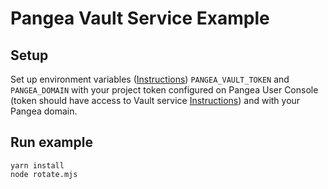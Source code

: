 # Pangea Vault Service Example

## Setup

Set up environment variables ([Instructions](https://pangea.cloud/docs/getting-started/integrate/#set-environment-variables)) `PANGEA_VAULT_TOKEN` and `PANGEA_DOMAIN` with your project token configured on Pangea User Console (token should have access to Vault service [Instructions](https://pangea.cloud/docs/getting-started/configure-services/#configure-a-pangea-service)) and with your Pangea domain.

## Run example

```
yarn install
node rotate.mjs
```

